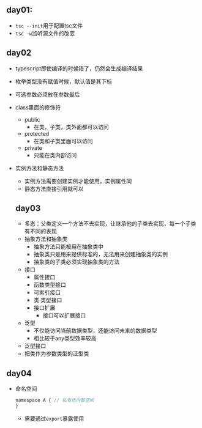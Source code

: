 ## day01: 
- `tsc --init`用于配置tsc文件
- `tsc -w`监听源文件的改变

## day02
- typescript即使编译的时候错了，仍然会生成编译结果
- 枚举类型没有赋值时候，默认值是其下标
- 可选参数必须放在参数最后
- class里面的修饰符
  - public
    - 在类，子类，类外面都可以访问
  - protected
    - 在类和子类里面可以访问
  - private
    - 只能在类内部访问
- 实例方法和静态方法
  - 实例方法需要创建实例才能使用，实例属性同
  - 静态方法直接引用就可以

  ## day03
  - 多态：父类定义一个方法不去实现，让继承他的子类去实现，每一个子类有不同的表现
  - 抽象方法和抽象类
    - 抽象方法只能被用在抽象类中
    - 抽象类只是用来提供标准的，无法用来创建抽象类的实例
    - 抽象类的子类必须实现抽象类的方法
  - 接口
    - 属性接口
    - 函数类型接口
    - 可索引接口
    - 类 类型接口
    - 接口扩展
      - 接口可以扩展接口
  - 泛型
    - 不仅能访问当前数据类型，还能访问未来的数据类型
    - 相比较于any类型效率较高
  - 泛型接口
  - 把类作为参数类型的泛型类
## day04
- 命名空间
  ``` javascript
  namespace A { // 私有化内部空间
  }
  ```
  - 需要通过`export`暴露使用